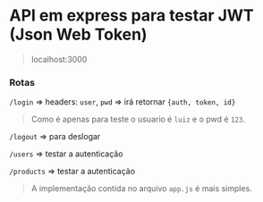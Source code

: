 # API em express para testar JWT (Json Web Token)

> localhost:3000

### Rotas

`/login` => headers: `user`, `pwd` => irá retornar `{auth, token, id}`
> Como é apenas para teste o usuario é `luiz` e o pwd é `123`.

`/logout` => para deslogar

`/users` => testar a autenticação

`/products` => testar a autenticação

> A implementação contida no arquivo `app.js` é mais simples.